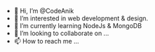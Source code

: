 - 👋 Hi, I’m @CodeAnik
- 👀 I’m interested in web development & design.
- 🌱 I’m currently learning NodeJs & MongoDB
- 💞️ I’m looking to collaborate on ...
- 📫 How to reach me ...

<!---
CodeAnik/CodeAnik is a ✨ special ✨ repository because its `README.md` (this file) appears on your GitHub profile.
You can click the Preview link to take a look at your changes.
--->
